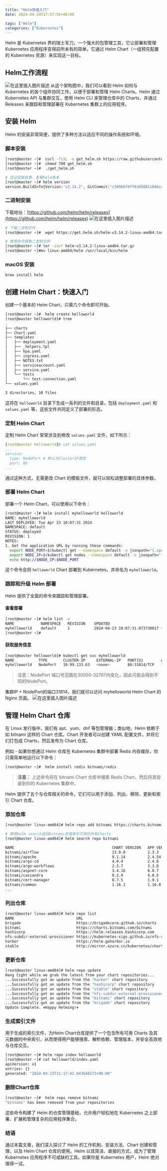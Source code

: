 ```yaml
---
title: "Helm快速入门"
date: 2024-04-24T17:57:56+08:00

tags: ["Helm"]
categories: ["Kubernetes"]
---
```


Helm 是 Kubernetes 界的瑞士军刀，一个强大的包管理工具，它让部署和管理 Kubernetes 应用程序变得前所未有的简单。它通过 Helm Chart（一组预先配置的 Kubernetes 资源）来实现这一目标。
## Helm工作流程
![在这里插入图片描述](https://github.com/dihaifeng/dihaifeng.github.io/raw/main/static/images/Helm-chart-architecture.png)
从这个架构图中，我们可以看到 Helm 如何与 Kubernetes 的各个组件协同工作，以便于部署和管理 Helm Charts。Helm 通过 Kubernetes API 与集群交互，使用 Helm CLI 来管理仓库中的 Charts，并通过 Releases 来跟踪和管理部署在 Kubernetes 集群上的应用程序。
## 安装 Helm

Helm 的安装非常简便，提供了多种方法以适应不同的操作系统和环境。

### 脚本安装
```bash
[root@master ~]#  curl -fsSL -o get_helm.sh https://raw.githubusercontent.com/helm/helm/master/scripts/get-helm-3
[root@master ~]#  chmod 700 get_helm.sh
[root@master ~]#  ./get_helm.sh

# 验证安装结果，查看helm版本
[root@master ~]# helm version
version.BuildInfo{Version:"v3.14.2", GitCommit:"c309b6f0ff63856811846ce18f3bdc93d2b4d54b", GitTreeState:"clean", GoVersion:"go1.21.7"}
```
### 二进制安装
下载地址：[https://github.com/helm/helm/releases](https://github.com/helm/helm/releases)
![在这里插入图片描述](https://img-blog.csdnimg.cn/direct/be945617670c4ad1995e21565782b8c3.png)

```bash
# 下载二进制文件
[root@master ~]#  wget https://get.helm.sh/helm-v3.14.2-linux-amd64.tar.gz

# 使用命令提取二进制文件
[root@master ~]# tar -zxvf helm-v3.14.2-linux-amd64.tar.gz
[root@master ~]#mv linux-amd64/helm /usr/local/bin/helm
```
### macOS 安装
```bash
brew install helm
 ```

## 创建 Helm Chart：快速入门

创建一个基本的 Helm Chart，只需几个命令即可开始。

```bash
[root@master ~]#  helm create helloworld
[root@master helloworld]# tree
.
├── charts
├── Chart.yaml
├── templates
│   ├── deployment.yaml
│   ├── _helpers.tpl
│   ├── hpa.yaml
│   ├── ingress.yaml
│   ├── NOTES.txt
│   ├── serviceaccount.yaml
│   ├── service.yaml
│   └── tests
│       └── test-connection.yaml
└── values.yaml

3 directories, 10 files

```

这将在 `helloworld` 目录下生成一系列的文件和目录，包括 `deployment.yaml` 和 `values.yaml` 等，这些文件共同定义了部署的形态。

### 定制 Helm Chart

定制 Helm Chart 常常涉及到修改 `values.yaml` 文件，如下所示：

```yaml
[root@master helloworld]# cat values.yaml
...
service:
  type: NodePort # 默认为ClusterIP类型
  port: 80
...
```
通过这种方式，无需更改 Chart 的模板文件，就可以轻松调整部署的具体参数。
### 部署 Helm Chart

部署一个 Helm Chart，可以使用以下命令：

```bash
[root@master ~]# helm install myhelloworld helloworld
NAME: myhelloworld
LAST DEPLOYED: Tue Apr 23 10:07:31 2024
NAMESPACE: default
STATUS: deployed
REVISION: 1
NOTES:
1. Get the application URL by running these commands:
  export NODE_PORT=$(kubectl get --namespace default -o jsonpath="{.spec.ports[0].nodePort}" services myhelloworld)
  export NODE_IP=$(kubectl get nodes --namespace default -o jsonpath="{.items[0].status.addresses[0].address}")
  echo http://$NODE_IP:$NODE_PORT
```
这个命令会将 `helloworld` Chart 部署到 Kubernetes，并命名为 `myhelloworld`。
### 跟踪和升级 Helm 部署

Helm 提供了全面的命令来跟踪和管理部署。

#### **查看部署**
```bash
[root@master ~]# helm list -a
NAME        	NAMESPACE	REVISION	UPDATED                                	STATUS  	CHART           	APP VERSION
myhelloworld	default  	1       	2024-04-23 10:07:31.873730017 +0800 CST	deployed	helloworld-0.1.0	1.16.0
[root@master ~]#
  ```
#### 获取服务信息
```bash
[root@master helloworld]# kubectl get svc myhelloworld
NAME           TYPE       CLUSTER-IP     EXTERNAL-IP   PORT(S)        AGE
myhelloworld   NodePort   10.99.133.63   <none>        80:31814/TCP   14m
  ```
>注意：NodePort 端口号范围在30000-32767内变化，因此可能会得到不同的NodePort。

集群IP + NodePort的端口31814，我们就可以访问 myhelloworld Helm Chart 的 Nginx 页面。
![在这里插入图片描述](https://img-blog.csdnimg.cn/direct/9bae0aaae2564c058c9087126d8fa15b.png)
## 管理 Helm Chart 仓库
在 Linux 发行版中，我们有 apt、yum、dnf 等包管理器；类似地，Helm 依赖于如 bitnami 这样的 Chart 仓库。Chart 开发者可以创建 YAML 配置文件，并将它们打包成 Charts，然后发布为 Chart 仓库。

例如 - 如果你想通过 Helm 仓库在 Kubernetes 集群中部署 Redis 内存缓存，你只需简单地运行以下命令：

```bash
[root@master ~]#  helm install redis bitnami/redis
```

>**注意：** 上述命令将在 bitnami Chart 仓库中搜索 Redis Chart，然后将其安装到你的 Kubernetes 集群中。

Helm 提供了五个与仓库相关的命令，它们可以用于添加、列出、移除、更新和索引 Chart 仓库。
### 添加仓库
```bash
[root@master linux-amd64]# helm repo add bitnami https://charts.bitnami.com/bitnami

# 使用helm search返回bitnami存储库中可用的所有Charts
[root@master linux-amd64]# helm search repo bitnami

NAME                                        	CHART VERSION	APP VERSION  	DESCRIPTION
bitnami/airflow                             	13.0.0       	2.3.3        	Apache Airflow is a tool to express and execute...
bitnami/apache                              	9.1.14       	2.4.54       	Apache HTTP Server is an open-source HTTP serve...
bitnami/argo-cd                             	4.0.4        	2.4.8        	Argo CD is a continuous delivery tool for Kuber...
bitnami/argo-workflows                      	2.3.7        	3.3.8        	Argo Workflows is meant to orchestrate Kubernet...
bitnami/aspnet-core                         	3.4.16       	6.0.7        	ASP.NET Core is an open-source framework for we...
bitnami/cassandra                           	9.2.9        	4.0.5        	Apache Cassandra is an open source distributed ...
bitnami/cert-manager                        	0.7.5        	1.9.1        	Cert Manager is a Kubernetes add-on to automate...
bitnami/common                              	1.16.1       	1.16.0       	A Library Helm Chart for grouping common logic ...
...
```
### 列出仓库
 ```bash
[root@master linux-amd64]# helm repo list
NAME                           	URL
brigade                        	https://brigadecore.github.io/charts
bitnami                        	https://charts.bitnami.com/bitnami
hashicorp                      	https://helm.releases.hashicorp.com
nfs-subdir-external-provisioner	https://kubernetes-sigs.github.io/nfs-subdir-external-provisioner/
harbor                         	https://helm.goharbor.io
stable                         	http://mirror.azure.cn/kubernetes/charts/
  ```

### 更新仓库
```bash
[root@master linux-amd64]# helm repo update
Hang tight while we grab the latest from your chart repositories...
...Successfully got an update from the "harbor" chart repository
...Successfully got an update from the "hashicorp" chart repository
...Successfully got an update from the "stable" chart repository
...Successfully got an update from the "nfs-subdir-external-provisioner" chart repository
...Successfully got an update from the "bitnami" chart repository
...Successfully got an update from the "brigade" chart repository
Update Complete. ⎈Happy Helming!⎈
  ```
### 生成索引文件
用于生成的索引文件，为Helm Chart仓库提供了一个包含所有可用 Charts 及其元数据的中央索引，从而使得用户能够搜索、解析依赖、管理版本，并安全高效地与仓库交互。
```bash
[root@master ~]# helm repo index helloworld
[root@master ~]# cat helloworld/index.yaml
apiVersion: v1
entries: {}
generated: "2024-04-23T11:17:42.043648173+08:00"
```
### 删除Chart仓库
```bash
[root@master ~]#  helm repo remove bitnami
"bitnami" has been removed from your repositories
```

这些命令构建了 Helm 的仓库管理基础，允许用户轻松地在 Kubernetes 之上部署、扩展和管理复杂的应用程序集合。

### 结语

通过本篇文章，我们深入探讨了 Helm 的工作机制、安装方法、Chart 创建和管理，以及 Helm Chart 仓库的使用。Helm 以其简洁、直接的方式，成为了管理 Kubernetes 应用程序不可或缺的工具。如果你是 Kubernetes 用户，Helm 绝对值得一试。
